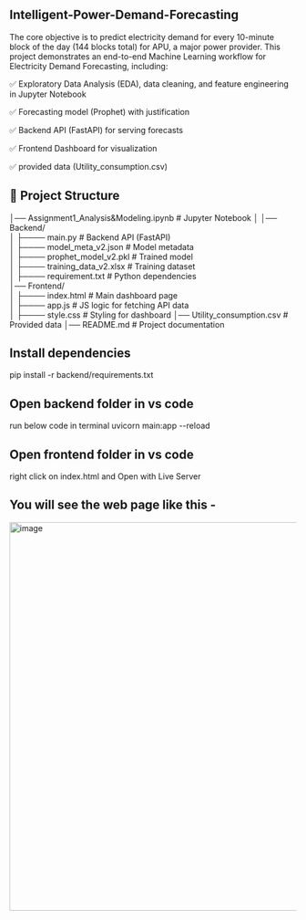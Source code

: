 ## Intelligent-Power-Demand-Forecasting
The core objective is to predict electricity demand for every 10-minute block of the day (144 blocks total) for APU, a major power provider. 
This project demonstrates an end-to-end Machine Learning workflow for Electricity Demand Forecasting, including:

✅ Exploratory Data Analysis (EDA), data cleaning, and feature engineering in Jupyter Notebook

✅ Forecasting model (Prophet) with justification

✅ Backend API (FastAPI) for serving forecasts

✅ Frontend Dashboard for visualization

✅ provided data (Utility_consumption.csv)

## 📂 Project Structure


│── Assignment1_Analysis&Modeling.ipynb  # Jupyter Notebook
│
│── Backend/  
│   ├──── main.py               # Backend API (FastAPI)  
│   ├──── model_meta_v2.json    # Model metadata  
│   ├──── prophet_model_v2.pkl  # Trained model  
│   ├──── training_data_v2.xlsx # Training dataset  
│   ├──── requirement.txt        # Python dependencies        
│── Frontend/  
│   ├──── index.html            # Main dashboard page  
│   ├──── app.js                # JS logic for fetching API data  
│   ├──── style.css             # Styling for dashboard
│── Utility_consumption.csv   # Provided data 
│── README.md                 # Project documentation  

## Install dependencies 
pip install -r backend/requirements.txt

## Open backend folder in vs code 
run below code in terminal 
uvicorn main:app --reload

## Open frontend folder in vs code 
right click on index.html and Open with Live Server

## You will see the web page like this -
<img width="1355" height="681" alt="image" src="https://github.com/user-attachments/assets/50586fea-dfa8-46f8-8cbf-679816f0c681" />




